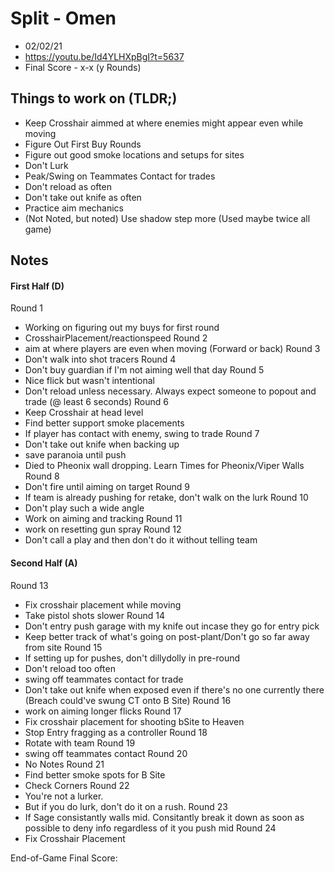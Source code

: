 # Split - Omen
- 02/02/21
- https://youtu.be/Id4YLHXpBgI?t=5637
- Final Score - x-x (y Rounds)

## Things to work on (TLDR;)
- Keep Crosshair aimmed at where enemies might appear even while moving
- Figure Out First Buy Rounds
- Figure out good smoke locations and setups for sites
- Don't Lurk
- Peak/Swing on Teammates Contact for trades
- Don't reload as often
- Don't take out knife as often
- Practice aim mechanics
- (Not Noted, but noted) Use shadow step more (Used maybe twice all game)
## Notes
#### First Half (D)
Round 1
- Working on figuring out my buys for first round
- CrosshairPlacement/reactionspeed
Round 2
- aim at where players are even when moving (Forward or back)
Round 3
- Don't walk into shot tracers
Round 4
- Don't buy guardian if I'm not aiming well that day
Round 5
- Nice flick but wasn't intentional
- Don't reload unless necessary. Always expect someone to popout and trade (@ least 6 seconds)
Round 6
- Keep Crosshair at head level
- Find better support smoke placements
- If player has contact with enemy, swing to trade
Round 7
- Don't take out knife when backing up
- save paranoia until push
- Died to Pheonix wall dropping. Learn Times for Pheonix/Viper Walls
Round 8
- Don't fire until aiming on target
Round 9
- If team is already pushing for retake, don't walk on the lurk
Round 10
- Don't play such a wide angle
- Work on aiming and tracking
Round 11
- work on resetting gun spray
Round 12
- Don't call a play and then don't do it without telling team

#### Second Half (A)
Round 13
- Fix crosshair placement while moving
- Take pistol shots slower
Round 14
- Don't entry push garage with my knife out incase they go for entry pick
- Keep better track of what's going on post-plant/Don't go so far away from site
Round 15
- If setting up for pushes, don't dillydolly in pre-round
- Don't reload too often
- swing off teammates contact for trade
- Don't take out knife when exposed even if there's no one currently there (Breach could've swung CT onto B Site)
Round 16
- work on aiming longer flicks
Round 17
- Fix crosshair placement for shooting bSite to Heaven
- Stop Entry fragging as a controller
Round 18
- Rotate with team
Round 19
- swing off teammates contact
Round 20
- No Notes
Round 21
- Find better smoke spots for B Site
- Check Corners
Round 22
- You're not a lurker.
- But if you do lurk, don't do it on a rush.
Round 23
- If Sage consistantly walls mid. Consitantly break it down as soon as possible to deny info regardless of it you push mid
Round 24
- Fix Crosshair Placement

End-of-Game
Final Score: 
